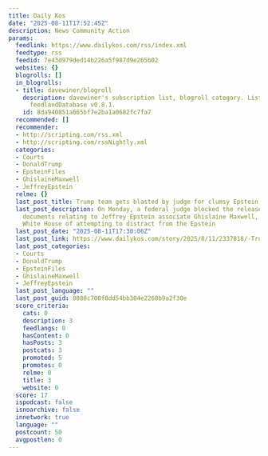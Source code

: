 ```yaml
---
title: Daily Kos
date: "2025-08-11T17:52:45Z"
description: News Community Action
params:
  feedlink: https://www.dailykos.com/rss/index.xml
  feedtype: rss
  feedid: 7e43d979ded14b226a5f987d9e265b02
  websites: {}
  blogrolls: []
  in_blogrolls:
  - title: davewiner/blogroll
    description: davewiner's subscription list, blogroll category. List created by
      feedlandDatabase v0.8.1.
    id: 8da940851a665bf7e2ba1a0682fc7fa7
  recommended: []
  recommender:
  - http://scripting.com/rss.xml
  - http://scripting.com/rssNightly.xml
  categories:
  - Courts
  - DonaldTrump
  - EpsteinFiles
  - GhislaineMaxwell
  - JeffreyEpstein
  relme: {}
  last_post_title: Trump team gets blasted by judge for clumsy Epstein ‘diversion’
  last_post_description: On Monday, a federal judge blocked the release of grand jury
    documents relating to Jeffrey Epstein associate Ghislaine Maxwell, accusing the
    White House of attempting to distract from the Epstein
  last_post_date: "2025-08-11T17:30:06Z"
  last_post_link: https://www.dailykos.com/story/2025/8/11/2337818/-Trump-team-gets-blasted-by-judge-for-clumsy-Epstein-diversion?pm_campaign=blog&pm_medium=rss&pm_source=
  last_post_categories:
  - Courts
  - DonaldTrump
  - EpsteinFiles
  - GhislaineMaxwell
  - JeffreyEpstein
  last_post_language: ""
  last_post_guid: 8080c700f8dd54bb304e2268b9a2f30e
  score_criteria:
    cats: 0
    description: 3
    feedlangs: 0
    hasContent: 0
    hasPosts: 3
    postcats: 3
    promoted: 5
    promotes: 0
    relme: 0
    title: 3
    website: 0
  score: 17
  ispodcast: false
  isnoarchive: false
  innetwork: true
  language: ""
  postcount: 50
  avgpostlen: 0
---
```

